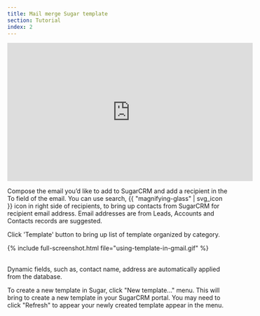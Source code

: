 ```yaml
---
title: Mail merge Sugar template
section: Tutorial
index: 2
---
```


<iframe width="560" height="315" src="https://www.youtube.com/embed/ByisDh97d1E?list=PL0ZVs2MTcLP82s0qTsQ3RTZXad_dZCSbU" frameborder="0" allowfullscreen></iframe>

Compose the email you’d like to add to SugarCRM and add a recipient in the To field of the email. You can use search, {{ "magnifying-glass" | svg_icon }} icon in right side of recipients, to bring up contacts from SugarCRM for recipient email address. Email addresses are from Leads, Accounts and Contacts records are suggested.

Click 'Template' button to bring up list of template organized by category.

{% include full-screenshot.html file="using-template-in-gmail.gif" %}

<br/>
Dynamic fields, such as, contact name, address are automatically applied from the database.

To create a new template in Sugar, click "New template..." menu. This will bring to create a new template in your SugarCRM portal. You may need to click "Refresh" to appear your newly created template appear in the menu.



